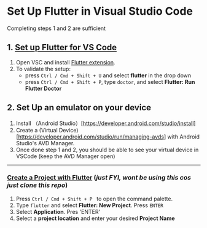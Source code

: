 # Set Up Flutter in Visual Studio Code
Completing steps 1 and 2 are sufficient
## 1. [Set up Flutter for VS Code](https://docs.flutter.dev/get-started/editor?tab=vscode)
1. Open VSC and install [Flutter extension](https://marketplace.visualstudio.com/items?itemName=Dart-Code.flutter).
2. To validate the setup:
     - press `Ctrl / Cmd + Shift + U` and select **flutter** in the drop down
     - press `Ctrl / Cmd + Shift + P`, type `doctor`, and select **Flutter: Run Flutter Doctor**
## 2. Set Up an emulator on your device
1. Install （Android Studio）[https://developer.android.com/studio/install]
2. Create a (Virtual Device)[https://developer.android.com/studio/run/managing-avds] with Android Studio's AVD Manager.
3. Once done step 1 and 2, you should be able to see your virtual device in VSCode (keep the AVD Manager open)

---
### [Create a Project with Flutter](https://docs.flutter.dev/tools/vs-code) (*just FYI, wont be using this cos just clone this repo*)
1. Press `Ctrl / Cmd + Shift + P ` to open the command palette.
2. Type `flutter` and select **Flutter: New Project**. Press `ENTER`
4. Select **Application**. Pres 'ENTER'
5. Select a **project location** and enter your desired **Project Name**
